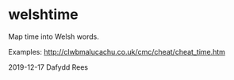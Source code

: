 # welshtime

Map time into Welsh words.

Examples: <http://clwbmalucachu.co.uk/cmc/cheat/cheat_time.htm>


2019-12-17 Dafydd Rees
